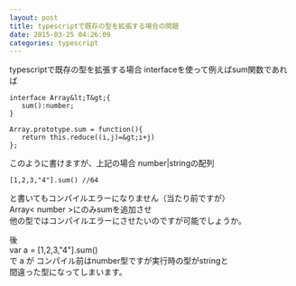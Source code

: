 ```yaml
---
layout: post
title: typescriptで既存の型を拡張する場合の問題
date: 2015-03-25 04:26:09
categories: typescript
---
```

<p>typescriptで既存の型を拡張する場合 interfaceを使って例えばsum関数であれば</p>

```
interface Array&lt;T&gt;{
   sum():number;
}

Array.prototype.sum = function(){
   return this.reduce((i,j)=&gt;i+j)
};
```

<p>このように書けますが、上記の場合 number|stringの配列</p>

```
[1,2,3,"4"].sum() //64
```

<p>と書いてもコンパイルエラーになりません（当たり前ですが）<br>
Array&lt; number >にのみsumを追加させ<br>
他の型ではコンパイルエラーにさせたいのですが可能でしょうか。 </p>

<p>後<br>
var a = [1,2,3,"4"].sum()<br>
で a が コンパイル前はnumber型ですが実行時の型がstringと<br>
間違った型になってしまいます。</p>
